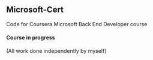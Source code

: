 ## Microsoft-Cert
Code for Coursera Microsoft Back End Developer course

#### Course in progress

(All work done independently by myself)
